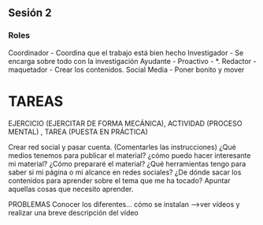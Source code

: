 ## Sesión 2

### Roles

Coordinador - Coordina que el trabajo está bien hecho
Investigador - Se encarga sobre todo con la investigación
Ayudante - Proactivo - *.
Redactor - maquetador - Crear los contenidos.
Social Media - Poner bonito y mover 

# TAREAS

EJERCICIO (EJERCITAR DE FORMA MECÁNICA), ACTIVIDAD (PROCESO MENTAL) , TAREA (PUESTA EN PRÁCTICA)

Crear red social y pasar cuenta. (Comentarles las instrucciones)
¿Qué medios tenemos para publicar el material?
¿cómo puedo hacer interesante mi material?
¿Cómo prepararé el material? 
¿Qué herramientas tengo para saber si mi página o mi alcance en redes sociales?
¿De dónde sacar los contenidos para aprender sobre el tema que me ha tocado?
Apuntar aquellas cosas que necesito aprender.

PROBLEMAS
Conocer los diferentes... cómo se instalan -->ver vídeos y realizar una breve descripción del vídeo


